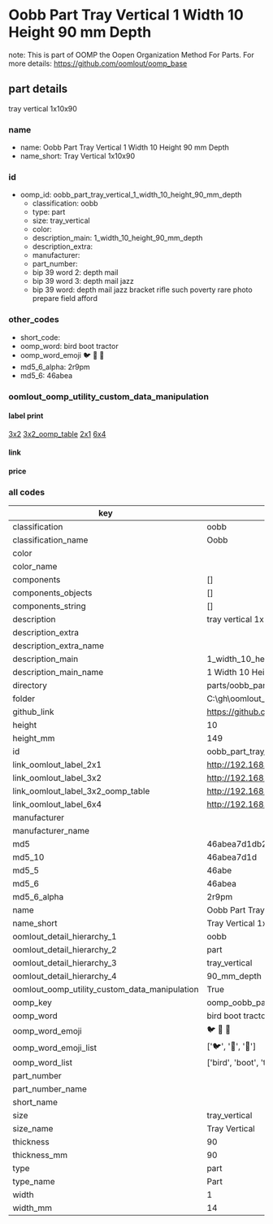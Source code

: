 # Oobb Part Tray Vertical 1 Width 10 Height 90 mm Depth  

note: This is part of OOMP the Oopen Organization Method For Parts. For more details: https://github.com/oomlout/oomp_base

##  part details
  



tray vertical 1x10x90



### name
* name: Oobb Part Tray Vertical 1 Width 10 Height 90 mm Depth
* name_short: Tray Vertical 1x10x90 
### id
* oomp_id: oobb_part_tray_vertical_1_width_10_height_90_mm_depth
  * classification: oobb
  * type: part
  * size: tray_vertical
  * color: 
  * description_main: 1_width_10_height_90_mm_depth
  * description_extra: 
  * manufacturer: 
  * part_number: 
  * bip 39 word 2: depth mail
  * bip 39 word 3: depth mail jazz
  * bip 39 word: depth mail jazz bracket rifle such poverty rare photo prepare field afford

### other_codes
* short_code: 
* oomp_word: bird boot tractor
* oomp_word_emoji :bird: :boot: :tractor:
* md5_6_alpha: 2r9pm
* md5_6: 46abea






### oomlout_oomp_utility_custom_data_manipulation
#### label print
[3x2](http://192.168.1.245:1112/?label=oomp%202r9pm)
[3x2_oomp_table](http://192.168.1.108:1112/?label=oomp%202r9pm)
[2x1](http://192.168.1.242:1112/?label=oomp%202r9pm)
[6x4](http://192.168.1.55:1112/?label=oomp%202r9pm)    

#### link

                              

#### price







### all codes 
| key | value |  
| --- | --- |  
| classification | oobb |  
| classification_name | Oobb |  
| color |  |  
| color_name |  |  
| components | [] |  
| components_objects | [] |  
| components_string | [] |  
| description | tray vertical 1x10x90 |  
| description_extra |  |  
| description_extra_name |  |  
| description_main | 1_width_10_height_90_mm_depth |  
| description_main_name | 1 Width 10 Height 90 mm Depth |  
| directory | parts/oobb_part_tray_vertical_1_width_10_height_90_mm_depth |  
| folder | C:\gh\oomlout_oobb_version_4_generated_parts\parts\oobb_part_tray_vertical_1_width_10_height_90_mm_depth |  
| github_link | https://github.com/oomlout/oomlout_oomp_part_src/tree/main/parts/oobb_part_tray_vertical_1_width_10_height_90_mm_depth |  
| height | 10 |  
| height_mm | 149 |  
| id | oobb_part_tray_vertical_1_width_10_height_90_mm_depth |  
| link_oomlout_label_2x1 | http://192.168.1.242:1112/?label=oomp%202r9pm |  
| link_oomlout_label_3x2 | http://192.168.1.245:1112/?label=oomp%202r9pm |  
| link_oomlout_label_3x2_oomp_table | http://192.168.1.108:1112/?label=oomp%202r9pm |  
| link_oomlout_label_6x4 | http://192.168.1.55:1112/?label=oomp%202r9pm |  
| manufacturer |  |  
| manufacturer_name |  |  
| md5 | 46abea7d1db2152361dcd1aceee189d9 |  
| md5_10 | 46abea7d1d |  
| md5_5 | 46abe |  
| md5_6 | 46abea |  
| md5_6_alpha | 2r9pm |  
| name | Oobb Part Tray Vertical 1 Width 10 Height 90 mm Depth |  
| name_short | Tray Vertical 1x10x90  |  
| oomlout_detail_hierarchy_1 | oobb |  
| oomlout_detail_hierarchy_2 | part |  
| oomlout_detail_hierarchy_3 | tray_vertical |  
| oomlout_detail_hierarchy_4 | 90_mm_depth |  
| oomlout_oomp_utility_custom_data_manipulation | True |  
| oomp_key | oomp_oobb_part_tray_vertical_1_width_10_height_90_mm_depth |  
| oomp_word | bird boot tractor |  
| oomp_word_emoji | :bird: :boot: :tractor: |  
| oomp_word_emoji_list | [':bird:', ':boot:', ':tractor:'] |  
| oomp_word_list | ['bird', 'boot', 'tractor'] |  
| part_number |  |  
| part_number_name |  |  
| short_name |  |  
| size | tray_vertical |  
| size_name | Tray Vertical |  
| thickness | 90 |  
| thickness_mm | 90 |  
| type | part |  
| type_name | Part |  
| width | 1 |  
| width_mm | 14 |  
